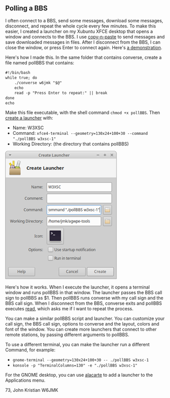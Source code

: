 ## Polling a BBS

I often connect to a BBS, send some messages,
download some messages, disconnect, and
repeat the whole cycle every few minutes.
To make this easier, I created a launcher on my Xubuntu XFCE desktop that
opens a window and connects to the BBS.
I use [copy-n-paste](https://docs.xfce.org/apps/xfce4-terminal/usage#working_with_the_contents_of_terminal_windows)
to send messages and save downloaded messages in files.
After I disconnect from the BBS,
I can close the window, or press Enter to connect again.
Here's [a demonstration](https://youtu.be/-RlAvVLj2IA).

Here's how I made this.
In the same folder that contains converse,
create a file named pollBBS that contains:
```
#!/bin/bash
while true; do
    ./converse w6jmk "$@"
    echo
    read -p "Press Enter to repeat:" || break
done
echo
```
Make this file executable, with the shell command `chmod +x pollBBS`.
Then [create a launcher](https://docs.xfce.org/xfce/exo/desktop-item-edit) with:
- Name: W3XSC
- Command: `xfce4-terminal --geometry=130x24+100+30 --command "./pollBBS w3xsc-1"`
- Working Directory: (the directory that contains pollBBS)

![Launcher Properties](launcher.png)

Here's how it works. When I execute the launcher, it
opens a terminal window and runs pollBBS in that window.
The launcher passes the BBS call sign to pollBBS as $1.
Then pollBBS runs converse with my call sign and the BBS call sign.
When I disconnect from the BBS, converse exits and pollBBS executes
[read](https://www.gnu.org/software/bash/manual/bash.html#index-read),
which asks me if I want to repeat the process.

You can make a similar pollBBS script and launcher.
You can customize your call sign, the BBS call sign,
options to converse and the layout, colors and font of the window.
You can create more launchers that connect to other remote stations,
by passing different arguments to pollBBS.

To use a different terminal, you can make the launcher run a different Command,
for example:
- `gnome-terminal --geometry=130x24+100+30 -- ./pollBBS w3xsc-1`
- `konsole -p "TerminalColumns=130" -e "./pollBBS w3xsc-1"`

For the GNOME desktop, you can use
[alacarte](https://www.makeuseof.com/tag/edit-system-menu-items-alacarte-linux/)
to add a launcher to the Applications menu.

73, John Kristian W6JMK
